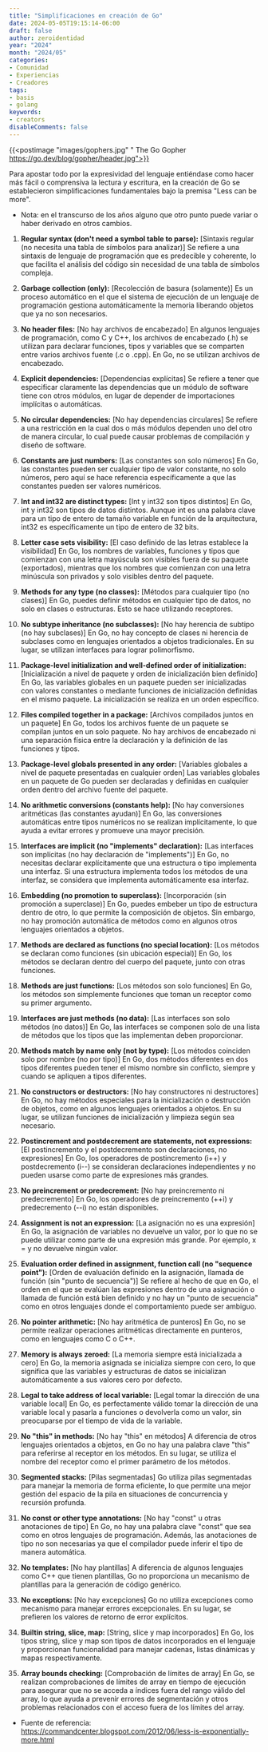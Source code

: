 ```yaml
---
title: "Simplificaciones en creación de Go"
date: 2024-05-05T19:15:14-06:00
draft: false
author: zeroidentidad
year: "2024"
month: "2024/05"
categories:
- Comunidad
- Experiencias
- Creadores
tags:
- basis
- golang
keywords:
- creators
disableComments: false
---
```


{{<postimage "images/gophers.jpg" " The Go Gopher https://go.dev/blog/gopher/header.jpg">}}

Para apostar todo por la expresividad del lenguaje entiéndase como hacer más fácil o comprensiva la lectura y escritura, en la creación de Go se establecieron simplificaciones fundamentales bajo la premisa "Less can be more".

<!--more-->

- Nota: en el transcurso de los años alguno que otro punto puede variar o haber derivado en otros cambios.

1. **Regular syntax (don't need a symbol table to parse):** [Sintaxis regular (no necesita una tabla de símbolos para analizar)] Se refiere a una sintaxis de lenguaje de programación que es predecible y coherente, lo que facilita el análisis del código sin necesidad de una tabla de símbolos compleja.

2. **Garbage collection (only):** [Recolección de basura (solamente)] Es un proceso automático en el que el sistema de ejecución de un lenguaje de programación gestiona automáticamente la memoria liberando objetos que ya no son necesarios.

3. **No header files:** [No hay archivos de encabezado] En algunos lenguajes de programación, como C y C++, los archivos de encabezado (.h) se utilizan para declarar funciones, tipos y variables que se comparten entre varios archivos fuente (.c o .cpp). En Go, no se utilizan archivos de encabezado.

4. **Explicit dependencies:** [Dependencias explícitas] Se refiere a tener que especificar claramente las dependencias que un módulo de software tiene con otros módulos, en lugar de depender de importaciones implícitas o automáticas.

5. **No circular dependencies:** [No hay dependencias circulares] Se refiere a una restricción en la cual dos o más módulos dependen uno del otro de manera circular, lo cual puede causar problemas de compilación y diseño de software.

6. **Constants are just numbers:** [Las constantes son solo números] En Go, las constantes pueden ser cualquier tipo de valor constante, no solo números, pero aquí se hace referencia específicamente a que las constantes pueden ser valores numéricos.

7. **Int and int32 are distinct types:** [Int y int32 son tipos distintos] En Go, int y int32 son tipos de datos distintos. Aunque int es una palabra clave para un tipo de entero de tamaño variable en función de la arquitectura, int32 es específicamente un tipo de entero de 32 bits.

8. **Letter case sets visibility:** [El caso definido de las letras establece la visibilidad] En Go, los nombres de variables, funciones y tipos que comienzan con una letra mayúscula son visibles fuera de su paquete (exportados), mientras que los nombres que comienzan con una letra minúscula son privados y solo visibles dentro del paquete.

9. **Methods for any type (no classes):** [Métodos para cualquier tipo (no clases)] En Go, puedes definir métodos en cualquier tipo de datos, no solo en clases o estructuras. Esto se hace utilizando receptores.

10. **No subtype inheritance (no subclasses):** [No hay herencia de subtipo (no hay subclases)] En Go, no hay concepto de clases ni herencia de subclases como en lenguajes orientados a objetos tradicionales. En su lugar, se utilizan interfaces para lograr polimorfismo.

11. **Package-level initialization and well-defined order of initialization:** [Inicialización a nivel de paquete y orden de inicialización bien definido] En Go, las variables globales en un paquete pueden ser inicializadas con valores constantes o mediante funciones de inicialización definidas en el mismo paquete. La inicialización se realiza en un orden específico.

12. **Files compiled together in a package:** [Archivos compilados juntos en un paquete] En Go, todos los archivos fuente de un paquete se compilan juntos en un solo paquete. No hay archivos de encabezado ni una separación física entre la declaración y la definición de las funciones y tipos.

13. **Package-level globals presented in any order:** [Variables globales a nivel de paquete presentadas en cualquier orden] Las variables globales en un paquete de Go pueden ser declaradas y definidas en cualquier orden dentro del archivo fuente del paquete.

14. **No arithmetic conversions (constants help):** [No hay conversiones aritméticas (las constantes ayudan)] En Go, las conversiones automáticas entre tipos numéricos no se realizan implícitamente, lo que ayuda a evitar errores y promueve una mayor precisión.

15. **Interfaces are implicit (no "implements" declaration):** [Las interfaces son implícitas (no hay declaración de "implements")] En Go, no necesitas declarar explícitamente que una estructura o tipo implementa una interfaz. Si una estructura implementa todos los métodos de una interfaz, se considera que implementa automáticamente esa interfaz.

16. **Embedding (no promotion to superclass):** [Incorporación (sin promoción a superclase)] En Go, puedes embeber un tipo de estructura dentro de otro, lo que permite la composición de objetos. Sin embargo, no hay promoción automática de métodos como en algunos otros lenguajes orientados a objetos.

17. **Methods are declared as functions (no special location):** [Los métodos se declaran como funciones (sin ubicación especial)] En Go, los métodos se declaran dentro del cuerpo del paquete, junto con otras funciones.

18. **Methods are just functions:** [Los métodos son solo funciones] En Go, los métodos son simplemente funciones que toman un receptor como su primer argumento.

18. **Interfaces are just methods (no data):** [Las interfaces son solo métodos (no datos)] En Go, las interfaces se componen solo de una lista de métodos que los tipos que las implementan deben proporcionar.

19. **Methods match by name only (not by type):** [Los métodos coinciden solo por nombre (no por tipo)] En Go, dos métodos diferentes en dos tipos diferentes pueden tener el mismo nombre sin conflicto, siempre y cuando se apliquen a tipos diferentes.

20. **No constructors or destructors:** [No hay constructores ni destructores] En Go, no hay métodos especiales para la inicialización o destrucción de objetos, como en algunos lenguajes orientados a objetos. En su lugar, se utilizan funciones de inicialización y limpieza según sea necesario.

21. **Postincrement and postdecrement are statements, not expressions:** [El postincremento y el postdecremento son declaraciones, no expresiones] En Go, los operadores de postincremento (i++) y postdecremento (i--) se consideran declaraciones independientes y no pueden usarse como parte de expresiones más grandes.

22. **No preincrement or predecrement:** [No hay preincremento ni predecremento] En Go, los operadores de preincremento (++i) y predecremento (--i) no están disponibles.

23. **Assignment is not an expression:** [La asignación no es una expresión] En Go, la asignación de variables no devuelve un valor, por lo que no se puede utilizar como parte de una expresión más grande. Por ejemplo, x = y no devuelve ningún valor.

24. **Evaluation order defined in assignment, function call (no "sequence point"):** [Orden de evaluación definido en la asignación, llamada de función (sin "punto de secuencia")] Se refiere al hecho de que en Go, el orden en el que se evalúan las expresiones dentro de una asignación o llamada de función está bien definido y no hay un "punto de secuencia" como en otros lenguajes donde el comportamiento puede ser ambiguo.

25. **No pointer arithmetic:** [No hay aritmética de punteros] En Go, no se permite realizar operaciones aritméticas directamente en punteros, como en lenguajes como C o C++.

26. **Memory is always zeroed:** [La memoria siempre está inicializada a cero] En Go, la memoria asignada se inicializa siempre con cero, lo que significa que las variables y estructuras de datos se inicializan automáticamente a sus valores cero por defecto.

27. **Legal to take address of local variable:** [Legal tomar la dirección de una variable local] En Go, es perfectamente válido tomar la dirección de una variable local y pasarla a funciones o devolverla como un valor, sin preocuparse por el tiempo de vida de la variable.

28. **No "this" in methods:** [No hay "this" en métodos] A diferencia de otros lenguajes orientados a objetos, en Go no hay una palabra clave "this" para referirse al receptor en los métodos. En su lugar, se utiliza el nombre del receptor como el primer parámetro de los métodos.

29. **Segmented stacks:** [Pilas segmentadas] Go utiliza pilas segmentadas para manejar la memoria de forma eficiente, lo que permite una mejor gestión del espacio de la pila en situaciones de concurrencia y recursión profunda.

30. **No const or other type annotations:** [No hay "const" u otras anotaciones de tipo] En Go, no hay una palabra clave "const" que sea como en otros lenguajes de programación. Además, las anotaciones de tipo no son necesarias ya que el compilador puede inferir el tipo de manera automática.

31. **No templates:** [No hay plantillas] A diferencia de algunos lenguajes como C++ que tienen plantillas, Go no proporciona un mecanismo de plantillas para la generación de código genérico.

32. **No exceptions:** [No hay excepciones] Go no utiliza excepciones como mecanismo para manejar errores excepcionales. En su lugar, se prefieren los valores de retorno de error explícitos.

33. **Builtin string, slice, map:** [String, slice y map incorporados] En Go, los tipos string, slice y map son tipos de datos incorporados en el lenguaje y proporcionan funcionalidad para manejar cadenas, listas dinámicas y mapas respectivamente.

35. **Array bounds checking:** [Comprobación de límites de array] En Go, se realizan comprobaciones de límites de array en tiempo de ejecución para asegurar que no se acceda a índices fuera del rango válido del array, lo que ayuda a prevenir errores de segmentación y otros problemas relacionados con el acceso fuera de los límites del array.


- Fuente de referencia: https://commandcenter.blogspot.com/2012/06/less-is-exponentially-more.html